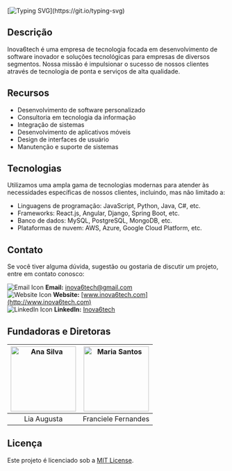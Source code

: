 [![Typing SVG](https://readme-typing-svg.demolab.com?font=Fira+Code&weight=700&size=32&pause=1000&color=4924F7&random=false&width=435&lines=%3CHello+World+%2F%3E;Bem+vindo(a)+a+Inova6tech!)](https://git.io/typing-svg)

## Descrição
Inova6tech é uma empresa de tecnologia focada em desenvolvimento de software inovador e soluções tecnológicas para empresas de diversos segmentos. Nossa missão é impulsionar o sucesso de nossos clientes através de tecnologia de ponta e serviços de alta qualidade.

## Recursos

- Desenvolvimento de software personalizado
- Consultoria em tecnologia da informação
- Integração de sistemas
- Desenvolvimento de aplicativos móveis
- Design de interfaces de usuário
- Manutenção e suporte de sistemas

## Tecnologias

Utilizamos uma ampla gama de tecnologias modernas para atender às necessidades específicas de nossos clientes, incluindo, mas não limitado a:

- Linguagens de programação: JavaScript, Python, Java, C#, etc.
- Frameworks: React.js, Angular, Django, Spring Boot, etc.
- Banco de dados: MySQL, PostgreSQL, MongoDB, etc.
- Plataformas de nuvem: AWS, Azure, Google Cloud Platform, etc.

## Contato

Se você tiver alguma dúvida, sugestão ou gostaria de discutir um projeto, entre em contato conosco:

![Email Icon](https://img.icons8.com/material-sharp/24/000000/email.png) **Email:** inova6tech@gmail.com  
![Website Icon](https://img.icons8.com/material-sharp/24/000000/domain.png) **Website:** [www.inova6tech.com](http://www.inova6tech.com)  
![LinkedIn Icon](https://img.icons8.com/material-sharp/24/000000/linkedin.png) **LinkedIn:** [Inova6tech](https://www.linkedin.com/company/inova6tech)

## Fundadoras e Diretoras

<img src="https://media.licdn.com/dms/image/D4D03AQELm5B9pzSjlQ/profile-displayphoto-shrink_200_200/0/1705522510727?e=1714003200&v=beta&t=T2s9xVdZUYyR5j6F1-e8qH6E49TOymSkUTB9kFqTHk4" alt="Ana Silva" width="150" height="150"> | <img src="https://avatars.githubusercontent.com/u/76757362?v=4" alt="Maria Santos" width="150" height="150">
:---: | :---:
Lia Augusta | Franciele Fernandes






## Licença

Este projeto é licenciado sob a [MIT License](LICENSE).
